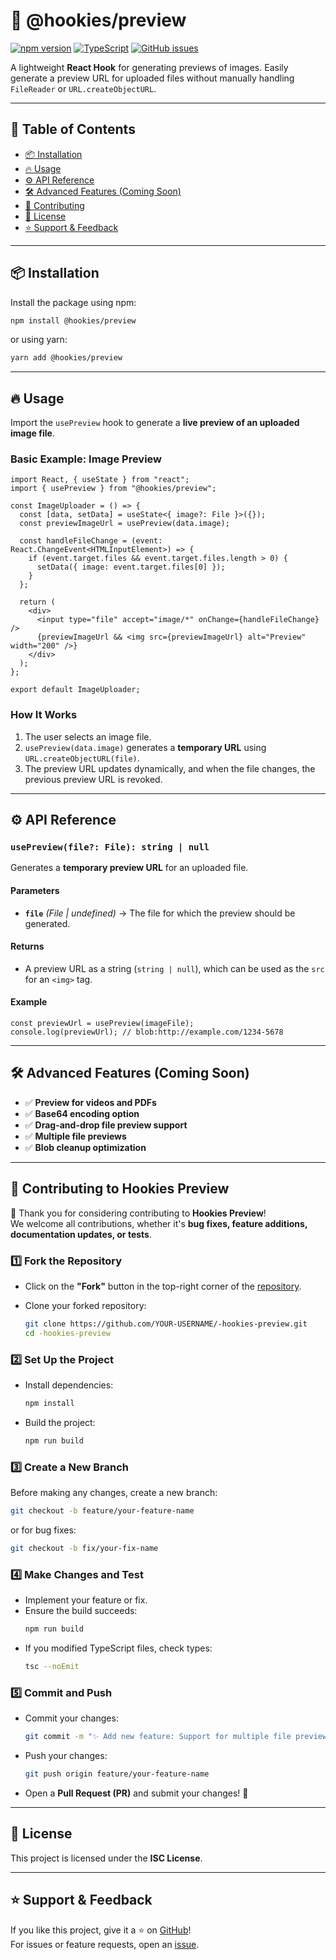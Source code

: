 # 🚀 @hookies/preview

[![npm version](https://img.shields.io/npm/v/@hookies/preview?color=blue)](https://www.npmjs.com/package/@hookies/preview)
[![TypeScript](https://img.shields.io/badge/TypeScript-Supported-blue)](https://www.typescriptlang.org/)
[![GitHub issues](https://img.shields.io/github/issues/Amaru333/-hookies-preview)](https://github.com/Amaru333/-hookies-preview/issues)

A lightweight **React Hook** for generating previews of images. Easily generate a preview URL for uploaded files without manually handling `FileReader` or `URL.createObjectURL`.

---

## 📖 Table of Contents

- [📦 Installation](#-installation)
- [🔥 Usage](#-usage)
- [⚙ API Reference](#-api-reference)
- [🛠 Advanced Features (Coming Soon)](#-advanced-features-coming-soon)
- [🚀 Contributing](#-contributing-to-hookies-preview)
- [📜 License](#-license)
- [⭐ Support & Feedback](#-support--feedback)

---

## 📦 Installation

Install the package using npm:

```bash
npm install @hookies/preview
```

or using yarn:

```bash
yarn add @hookies/preview
```

---

## 🔥 Usage

Import the `usePreview` hook to generate a **live preview of an uploaded image file**.

### **Basic Example: Image Preview**

```tsx
import React, { useState } from "react";
import { usePreview } from "@hookies/preview";

const ImageUploader = () => {
  const [data, setData] = useState<{ image?: File }>({});
  const previewImageUrl = usePreview(data.image);

  const handleFileChange = (event: React.ChangeEvent<HTMLInputElement>) => {
    if (event.target.files && event.target.files.length > 0) {
      setData({ image: event.target.files[0] });
    }
  };

  return (
    <div>
      <input type="file" accept="image/*" onChange={handleFileChange} />
      {previewImageUrl && <img src={previewImageUrl} alt="Preview" width="200" />}
    </div>
  );
};

export default ImageUploader;
```

### **How It Works**

1. The user selects an image file.
2. `usePreview(data.image)` generates a **temporary URL** using `URL.createObjectURL(file)`.
3. The preview URL updates dynamically, and when the file changes, the previous preview URL is revoked.

---

## ⚙ API Reference

### `usePreview(file?: File): string | null`

Generates a **temporary preview URL** for an uploaded file.

#### **Parameters**

- **`file`** _(File | undefined)_ → The file for which the preview should be generated.

#### **Returns**

- A preview URL as a string (`string | null`), which can be used as the `src` for an `<img>` tag.

#### **Example**

```tsx
const previewUrl = usePreview(imageFile);
console.log(previewUrl); // blob:http://example.com/1234-5678
```

---

## 🛠 **Advanced Features (Coming Soon)**

- ✅ **Preview for videos and PDFs**
- ✅ **Base64 encoding option**
- ✅ **Drag-and-drop file preview support**
- ✅ **Multiple file previews**
- ✅ **Blob cleanup optimization**

---

## 🚀 **Contributing to Hookies Preview**

🎉 Thank you for considering contributing to **Hookies Preview**!  
We welcome all contributions, whether it's **bug fixes, feature additions, documentation updates, or tests**.

### **1️⃣ Fork the Repository**

- Click on the **"Fork"** button in the top-right corner of the [repository](https://github.com/Amaru333/-hookies-preview).
- Clone your forked repository:

  ```bash
  git clone https://github.com/YOUR-USERNAME/-hookies-preview.git
  cd -hookies-preview
  ```

### **2️⃣ Set Up the Project**

- Install dependencies:
  ```bash
  npm install
  ```
- Build the project:
  ```bash
  npm run build
  ```

### **3️⃣ Create a New Branch**

Before making any changes, create a new branch:

```bash
git checkout -b feature/your-feature-name
```

or for bug fixes:

```bash
git checkout -b fix/your-fix-name
```

### **4️⃣ Make Changes and Test**

- Implement your feature or fix.
- Ensure the build succeeds:
  ```bash
  npm run build
  ```
- If you modified TypeScript files, check types:
  ```bash
  tsc --noEmit
  ```

### **5️⃣ Commit and Push**

- Commit your changes:
  ```bash
  git commit -m "✨ Add new feature: Support for multiple file previews"
  ```
- Push your changes:

  ```bash
  git push origin feature/your-feature-name
  ```

- Open a **Pull Request (PR)** and submit your changes! 🚀

---

## 📜 **License**

This project is licensed under the **ISC License**.

---

## ⭐ **Support & Feedback**

If you like this project, give it a ⭐ on [GitHub](https://github.com/Amaru333/-hookies-preview)!  
For issues or feature requests, open an [issue](https://github.com/Amaru333/-hookies-preview/issues).
